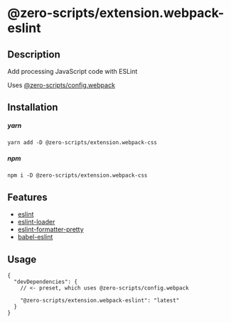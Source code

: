 # @zero-scripts/extension.webpack-eslint

## Description

Add processing JavaScript code with ESLint

Uses [@zero-scripts/config.webpack](../config.webpack)

## Installation

##### yarn

```
yarn add -D @zero-scripts/extension.webpack-css
```

##### npm

```
npm i -D @zero-scripts/extension.webpack-css
```

## Features

- [eslint](https://github.com/eslint/eslint)
- [eslint-loader](https://github.com/webpack-contrib/eslint-loader)
- [eslint-formatter-pretty](https://github.com/sindresorhus/eslint-formatter-pretty)
- [babel-eslint](https://github.com/babel/babel-eslint)

## Usage

```
{
  "devDependencies": {
    // <- preset, which uses @zero-scripts/config.webpack

    "@zero-scripts/extension.webpack-eslint": "latest"
  }
}
```
